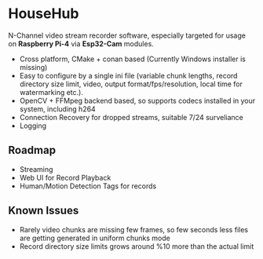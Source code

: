 # HouseHub

N-Channel video stream recorder software, especially targeted for usage on **Raspberry Pi-4** via **Esp32-Cam** modules.

- Cross platform, CMake + conan based (Currently Windows installer is missing)
- Easy to configure by a single ini file (variable chunk lengths, record directory size limit, video, output format/fps/resolution, local time for watermarking etc.).
- OpenCV + FFMpeg backend based, so supports codecs installed in your system, including h264
- Connection Recovery for dropped streams, suitable 7/24 surveliance
- Logging

## Roadmap
- Streaming
- Web UI for Record Playback
- Human/Motion Detection Tags for records

## Known Issues
- Rarely video chunks are missing few frames, so few seconds less files are getting generated in uniform chunks mode
- Record directory size limits grows around %10 more than the actual limit